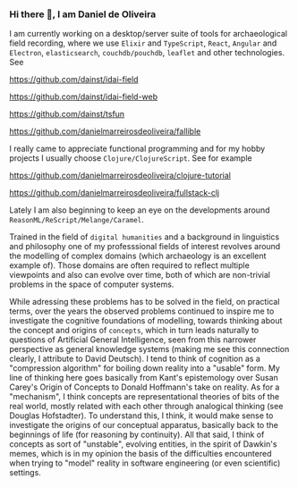 ### Hi there 👋, I am Daniel de Oliveira

I am currently working on a desktop/server suite of tools for archaeological field recording,
where we use `Elixir` and `TypeScript`, `React`, `Angular` and `Electron`, `elasticsearch`, `couchdb/pouchdb`, `leaflet` and other technologies. See

https://github.com/dainst/idai-field

https://github.com/dainst/idai-field-web

https://github.com/dainst/tsfun

https://github.com/danielmarreirosdeoliveira/fallible

I really came to appreciate functional programming and for my hobby projects I usually choose `Clojure/ClojureScript`. See for example

https://github.com/danielmarreirosdeoliveira/clojure-tutorial

https://github.com/danielmarreirosdeoliveira/fullstack-clj

Lately I am also beginning to keep an eye on the developments around `ReasonML/ReScript/Melange/Caramel`.

Trained in the field of `digital humanities` and a background in linguistics and philosophy one of my professsional fields of interest revolves around the modelling of complex domains (which archaeology is an excellent example of). Those domains are often required to reflect multiple viewpoints and also can evolve over time, both of which are non-trivial problems in the space of computer systems. 

While adressing these problems has to be solved in the field, on practical terms, over the years the observed problems continued to inspire me to investigate the cognitive foundations of modelling, towards thinking about the concept and origins of `concepts`, which in turn leads naturally to questions of Artificial General Intelligence, seen from this narrower perspective as general knowledge systems (making me see this connection clearly, I attribute to David Deutsch). I tend to think of cognition as a "compression algorithm" for boiling down reality into a "usable" form. My line of thinking here goes basically from Kant's epistemology over Susan Carey's Origin of Concepts to Donald Hoffmann's take on reality. As for a "mechanism", I think concepts are representational theories of bits of the real world, mostly related with each other through analogical thinking (see Douglas Hofstadter). To understand this, I think, it would make sense to investigate the origins of our conceptual apparatus, basically back to the beginnings of life (for reasoning by continuity). All that said, I think of concepts as sort of "unstable", evolving entities, in the spirit of Dawkin's memes, which is in my opinion the basis of the difficulties encountered when trying to "model" reality in software engineering (or even scientific) settings.

<!--
**danielmarreirosdeoliveira/danielmarreirosdeoliveira** is a ✨ _special_ ✨ repository because its `README.md` (this file) appears on your GitHub profile.

Here are some ideas to get you started:

- 🔭 I’m currently working on ...
- 🌱 I’m currently learning ...
- 👯 I’m looking to collaborate on ...
- 🤔 I’m looking for help with ...
- 💬 Ask me about ...
- 📫 How to reach me: ...
- 😄 Pronouns: ...
- ⚡ Fun fact: ...
-->
